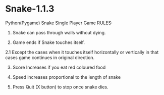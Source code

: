 # Snake-1.1.3
Python(Pygame) Snake Single Player Game
RULES:
1. Snake can pass through walls without dying.

2. Game ends if Snake touches itself.

2.1 Except the cases when it touches itself horizontally or vertically in that cases game continues in original direction.

3. Score Increases if you eat red coloured food

4. Speed increases proportional to the length of snake

5. Press Quit (X button) to stop once snake dies.
